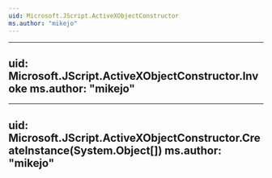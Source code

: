```yaml
---
uid: Microsoft.JScript.ActiveXObjectConstructor
ms.author: "mikejo"
---
```


---
uid: Microsoft.JScript.ActiveXObjectConstructor.Invoke
ms.author: "mikejo"
---

---
uid: Microsoft.JScript.ActiveXObjectConstructor.CreateInstance(System.Object[])
ms.author: "mikejo"
---
